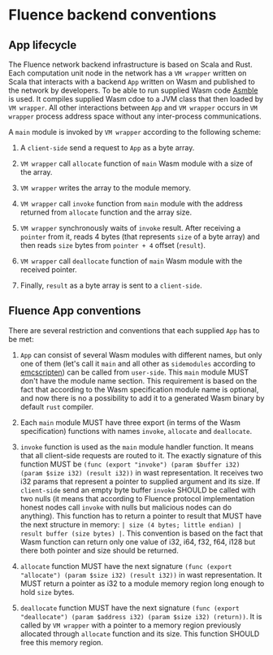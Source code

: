 # Fluence backend conventions

## App lifecycle

The Fluence network backend infrastructure is based on Scala and Rust. Each computation unit node in the network has a `VM wrapper` written on Scala that interacts with a backend `App` written on Wasm and published to the network by developers. To be able to run supplied Wasm code [Asmble](https://github.com/fluencelabs/asmble) is used. It compiles supplied Wasm cdoe to a JVM class that then loaded by `VM wrapper`. All other interactions between `App` and `VM wrapper` occurs in `VM wrapper` process address space without any inter-process communications.

A `main` module is invoked by `VM wrapper` according to the following scheme:

1. A `client-side` send a request to `App` as a byte array.

2. `VM wrapper` call `allocate` function of `main` Wasm module with a size of the array.

3. `VM wrapper` writes the array to the module memory.

4. `VM wrapper` call `invoke` function from `main` module with the address returned from `allocate` function and the array size.

5. `VM wrapper` synchronously waits of `invoke` result. After receiving a `pointer` from it, reads 4 bytes (that represents `size` of a byte array) and then reads `size` bytes from `pointer + 4` offset (`result`).

6. `VM wrapper` call `deallocate` function of `main` Wasm module with the received pointer.

7. Finally, `result` as a byte array is sent to a `client-side`.

## Fluence App conventions

There are several restriction and conventions that each supplied `App` has to be met:

1. `App` can consist of several Wasm modules with different names, but only one of them (let's call it `main` and all other as `sidemodules` according to [emcscripten](https://github.com/emscripten-core/emscripten/wiki/Linking#overview-of-dynamic-linking)) can be called from `user-side`. This `main` module MUST don't have the module name section. This requirement is based on the fact that according to the Wasm specification module name is optional, and now there is no a possibility to add it to a generated Wasm binary by default `rust` compiler.

2. Each `main` module MUST have three export (in terms of the Wasm specification) functions with names `invoke`, `allocate` and `deallocate`.

3. `invoke` function is used as the `main` module handler function. It means that all client-side requests are routed to it. The exactly signature of this function MUST be `(func (export "invoke") (param $buffer i32) (param $size i32) (result i32))` in wast representation. It receives two i32 params that represent a pointer to supplied argument and its size. If `client-side` send an empty byte buffer `invoke` SHOULD be called with two nulls (it means that according to Fluence protocol implementation honest nodes call `invoke` with nulls but malicious nodes can do anything). This function has to return a pointer to result that MUST have the next structure in memory: `| size (4 bytes; little endian) | result buffer (size bytes) |`. This convention is based on the fact that Wasm function can return only one value of i32, i64, f32, f64, i128 but there both pointer and size should be returned.

4. `allocate` function MUST have the next signature `(func (export "allocate") (param $size i32) (result i32))` in wast representation. It MUST return a pointer as i32 to a module memory region long enough to hold `size` bytes.

5. `deallocate` function MUST have the next signature `(func (export "deallocate") (param $address i32) (param $size i32) (return))`. It is called by `VM wrapper` with a pointer to a memory region previously allocated through `allocate` function and its size. This function SHOULD free this memory region.
